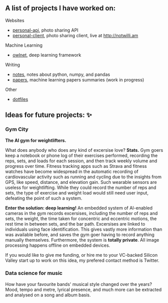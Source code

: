 ## A list of projects I have worked on:

Websites
- [personal-api](https://github.com/not-william/personal-api), photo sharing API
- [personal-client](https://github.com/not-william/personal-client), photo sharing client, live at http://notwilli.am

Machine Learning
- [owlnet](https://github.com/not-william/owlnet), deep learning framework

Writing
- [notes](https://github.com/not-william/notes), notes about python, numpy, and pandas
- [papers](https://github.com/not-william/notes), machine learning papers summaries (work in progress)

Other
- [dotfiles](https://github.com/not-william/dotfiles)

## Ideas for future projects: ✨

### Gym City

**The AI gym for weightlifters.**

What does anybody who does any kind of excersise love? **Stats.** Gym goers keep a notebook or phone log of their exercises performed, recording the reps, sets, and loads for each session, and then track weekly volume and progress over time. Fitness tracking apps such as Strava and fitness watches have become widespread in the automatic recording of cardiovascular activity such as running and cycling due to the insights from GPS, like speed, distance, and elevation gain. Such wearable sensors are useless for weightlifting. While they could record the number of reps and sets, the type of exercise and weight load would still need user input, defeating the point of such a system.

**Enter the solution: deep learning!** An embedded system of AI-enabled cameras in the gym records excersises, including the number of reps and sets, the weight, the time taken for concentric and eccentric motions, the rest time in between sets, and the bar path. Excersises are linked to individuals using face identification. This gives vastly more information than was available before, and saves the gym goer having to record anything manually themselves. Furthermore, the system is **totally private**. All image processing happens offline on embedded devices.

If you would like to give me funding, or hire me to your VC-backed Silicon Valley start up to work on this idea, my prefered contact method is Twitter.

### Data science for music

How have your favourite bands' musical style changed over the years? Mood, tempo and metre, lyrical presence, and much more can be extracted and analysed on a song and album basis.
